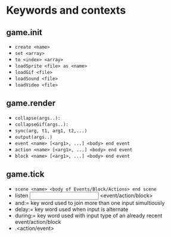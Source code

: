 Keywords and contexts
=====================

game.init
---------
- `create <name>`
- `set <array>`
- `to <index> <array>`
- `loadSprite <file> as <name>`
- `loadGif <file>`
- `loadSound <file>`
- `loadVideo <file>`

game.render
-----------
- `collapse(args..): `
- `collapseGif(args..):`
- `sync(arg, t1, arg1, t2,...)`
- `output(args..)`
- `event <name> [<arg1>, ...] <body> end event`
- `action <name> [<arg1>, ...] <body> end event`
- `block <name> [<arg1>, ...] <body> end event`

game.tick
---------
- `scene <name> <body of Events/Block/Actions> end scene`
- listen <input method> <event/action/block>
- and:= key word used to join more than one input simultiously
- delay:= key word used when input is alternate
- during:= key word used with input type of an already recent event/action/block
- <block name>.<action/event>